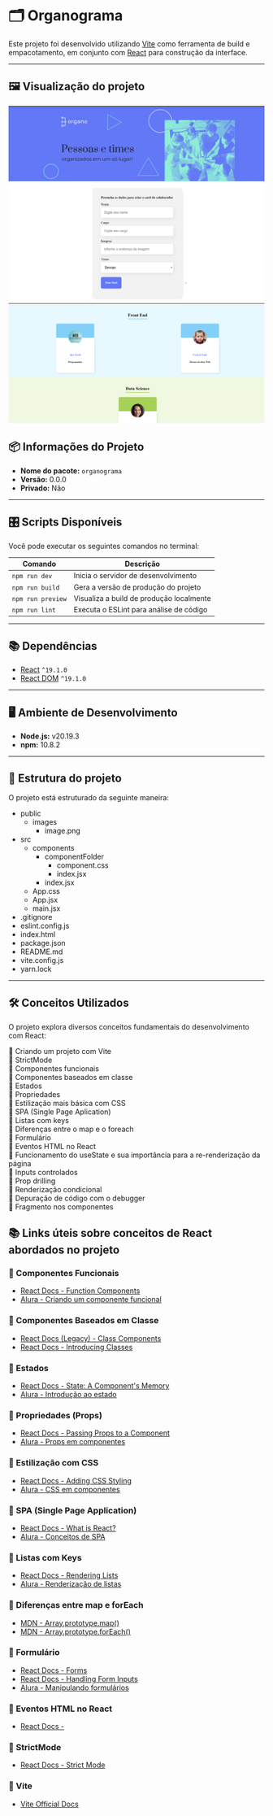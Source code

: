 # 🗂️ Organograma

Este projeto foi desenvolvido utilizando [Vite](https://vitejs.dev/) como ferramenta de build 
e empacotamento, em conjunto com [React](https://react.dev/) para construção da interface.

---

## 🖼️ Visualização do projeto

![banner de cabeçalho do projeto](/public/prints/banner.png)
![formulário para inserção dos funcionários no projeto](/public/prints/form.png)
![sessão de apresentação dos times](/public/prints/sectionTeams.png)

## 📦 Informações do Projeto

- **Nome do pacote:** `organograma`
- **Versão:** 0.0.0
- **Privado:** Não

---

## 🎛️ Scripts Disponíveis

Você pode executar os seguintes comandos no terminal:

| Comando             | Descrição                                                 |
|---------------------|-----------------------------------------------------------|
| `npm run dev`       | Inicia o servidor de desenvolvimento                      |
| `npm run build`     | Gera a versão de produção do projeto                      |
| `npm run preview`   | Visualiza a build de produção localmente                  |
| `npm run lint`      | Executa o ESLint para análise de código                   |

---

## 📚 Dependências

- [React](https://react.dev/) `^19.1.0`
- [React DOM](https://react.dev/reference/react-dom) `^19.1.0`

---

## 🖥️ Ambiente de Desenvolvimento

- **Node.js:** v20.19.3
- **npm:** 10.8.2

---

## 📂 Estrutura do projeto

O projeto está estruturado da seguinte maneira:

- public
  - images
    - image.png
- src
  - components
    - componentFolder
      - component.css
      - index.jsx
    - index.jsx
  - App.css
  - App.jsx
  - main.jsx
- .gitignore
- eslint.config.js
- index.html
- package.json
- README.md
- vite.config.js
- yarn.lock

---

## 🛠️ Conceitos Utilizados

O projeto explora diversos conceitos fundamentais do desenvolvimento com React:

 🔹 Criando um projeto com Vite  
 🔹 StrictMode  
 🔹 Componentes funcionais  
 🔹 Componentes baseados em classe  
 🔹 Estados  
 🔹 Propriedades  
 🔹 Estilização mais básica com CSS  
 🔹 SPA (Single Page Aplication)  
 🔹 Listas com keys  
 🔹 Diferenças entre o map e o foreach  
 🔹 Formulário  
 🔹 Eventos HTML no React  
 🔹 Funcionamento do useState e sua importância para a re-renderização da página  
 🔹 Inputs controlados  
 🔹 Prop drilling  
 🔹 Renderização condicional  
 🔹 Depuração de código com o debugger  
 🔹 Fragmento nos componentes  

## 📚 Links úteis sobre conceitos de React abordados no projeto

### 🔹 Componentes Funcionais
- [React Docs - Function Components](https://react.dev/learn/your-first-component)
- [Alura - Criando um componente funcional](https://cursos.alura.com.br/course/react-desenvolvendo-com-js-react)

### 🔹 Componentes Baseados em Classe
- [React Docs (Legacy) - Class Components](https://legacy.reactjs.org/docs/react-component.html)
- [React Docs - Introducing Classes](https://legacy.reactjs.org/docs/components-and-props.html#function-and-class-components)

### 🔹 Estados
- [React Docs - State: A Component's Memory](https://react.dev/learn/state-a-components-memory)
- [Alura - Introdução ao estado](https://cursos.alura.com.br/course/react-desenvolvendo-com-js-react)

### 🔹 Propriedades (Props)
- [React Docs - Passing Props to a Component](https://react.dev/learn/passing-props-to-a-component)
- [Alura - Props em componentes](https://cursos.alura.com.br/course/react-desenvolvendo-com-js-react)

### 🔹 Estilização com CSS
- [React Docs - Adding CSS Styling](https://react.dev/learn/adding-styles)
- [Alura - CSS em componentes](https://cursos.alura.com.br/course/react-desenvolvendo-com-js-react)

### 🔹 SPA (Single Page Application)
- [React Docs - What is React?](https://react.dev/learn#react-is-a-library)
- [Alura - Conceitos de SPA](https://cursos.alura.com.br/course/react-desenvolvendo-com-js-react)

### 🔹 Listas com Keys
- [React Docs - Rendering Lists](https://react.dev/learn/rendering-lists)
- [Alura - Renderização de listas](https://cursos.alura.com.br/course/react-desenvolvendo-com-js-react)

### 🔹 Diferenças entre map e forEach
- [MDN - Array.prototype.map()](https://developer.mozilla.org/en-US/docs/Web/JavaScript/Reference/Global_Objects/Array/map)
- [MDN - Array.prototype.forEach()](https://developer.mozilla.org/en-US/docs/Web/JavaScript/Reference/Global_Objects/Array/forEach)

### 🔹 Formulário
- [React Docs - Forms](https://react.dev/learn/forms)
- [React Docs - Handling Form Inputs](https://react.dev/learn/forms)
- [Alura - Manipulando formulários](https://cursos.alura.com.br/course/react-desenvolvendo-com-js-react)

### 🔹 Eventos HTML no React
- [React Docs -]()

### 🔹 StrictMode
- [React Docs - Strict Mode](https://react.dev/reference/react/StrictMode)

### 🔹 Vite
- [Vite Official Docs](https://vite.dev/guide/)